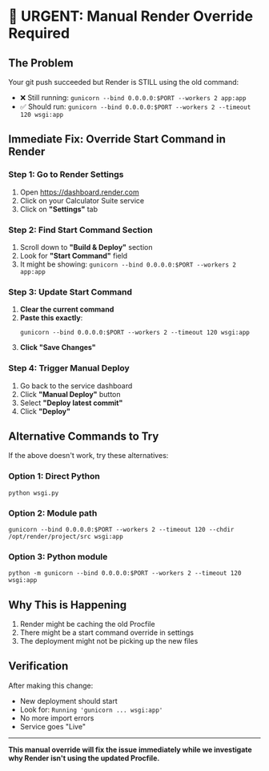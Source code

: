 # 🚨 URGENT: Manual Render Override Required

## The Problem
Your git push succeeded but Render is STILL using the old command:
- ❌ Still running: `gunicorn --bind 0.0.0.0:$PORT --workers 2 app:app`
- ✅ Should run: `gunicorn --bind 0.0.0.0:$PORT --workers 2 --timeout 120 wsgi:app`

## Immediate Fix: Override Start Command in Render

### Step 1: Go to Render Settings
1. Open https://dashboard.render.com
2. Click on your Calculator Suite service
3. Click on **"Settings"** tab

### Step 2: Find Start Command Section
1. Scroll down to **"Build & Deploy"** section
2. Look for **"Start Command"** field
3. It might be showing: `gunicorn --bind 0.0.0.0:$PORT --workers 2 app:app`

### Step 3: Update Start Command
1. **Clear the current command**
2. **Paste this exactly**:
   ```
   gunicorn --bind 0.0.0.0:$PORT --workers 2 --timeout 120 wsgi:app
   ```
3. **Click "Save Changes"**

### Step 4: Trigger Manual Deploy
1. Go back to the service dashboard
2. Click **"Manual Deploy"** button
3. Select **"Deploy latest commit"**
4. Click **"Deploy"**

## Alternative Commands to Try

If the above doesn't work, try these alternatives:

### Option 1: Direct Python
```
python wsgi.py
```

### Option 2: Module path
```
gunicorn --bind 0.0.0.0:$PORT --workers 2 --timeout 120 --chdir /opt/render/project/src wsgi:app
```

### Option 3: Python module
```
python -m gunicorn --bind 0.0.0.0:$PORT --workers 2 --timeout 120 wsgi:app
```

## Why This is Happening
1. Render might be caching the old Procfile
2. There might be a start command override in settings
3. The deployment might not be picking up the new files

## Verification
After making this change:
- New deployment should start
- Look for: `Running 'gunicorn ... wsgi:app'`
- No more import errors
- Service goes "Live"

---

**This manual override will fix the issue immediately while we investigate why Render isn't using the updated Procfile.**